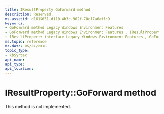```yaml
---
title: IResultProperty GoForward method
description: Reserved.
ms.assetid: d1615051-d110-4b3c-902f-70c17a6a0fc9
keywords:
- GoForward method Legacy Windows Environment Features
- GoForward method Legacy Windows Environment Features , IResultProperty interface
- IResultProperty interface Legacy Windows Environment Features , GoForward method
ms.topic: reference
ms.date: 05/31/2018
topic_type: 
- kbSyntax
api_name: 
api_type: 
api_location: 
---
```


# IResultProperty::GoForward method

This method is not implemented.

 

 




